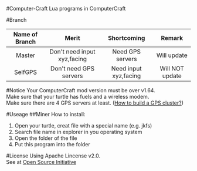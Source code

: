 #Computer-Craft
Lua programs in ComputerCraft  

#Branch

| Name of Branch | Merit | Shortcoming | Remark |
| :------------: | :-------------------------: | :-------------------: | :-------------: |
| Master         | Don't need input xyz,facing | Need GPS servers      | Will update     |
| SelfGPS        | Don't need GPS servers      | Need input xyz,facing | Will NOT update |

#Notice
Your ComputerCraft mod version must be over v1.64.  
Make sure that your turtle has fuels and a wireless modem.  
Make sure there are 4 GPS servers at least. ([How to build a GPS cluster?][1])

#Useage
##Miner
How to install:  
1. Open your turtle, creat file with a special name (e.g. jkfs)  
2. Search file name in explorer in you operating system  
3. Open the folder of the file
4. Put this program into the folder

#License
Using Apache Lincense v2.0.  
See at [Open Source Initiative][2]

[1]:http://www.computercraft.info/forums2/index.php?/topic/3088-how-to-guide-gps-global-position-system "GPS Guide on Computercraft Forum"
[2]:https://opensource.org/licenses/Apache-2.0 "Apache License on Open Source Initiative"

